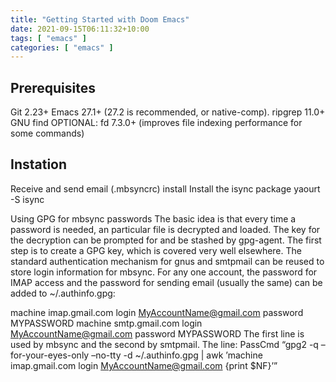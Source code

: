 ```yaml
---
title: "Getting Started with Doom Emacs"
date: 2021-09-15T06:11:32+10:00
tags: [ "emacs" ]
categories: [ "emacs" ]
---
```

## Prerequisites
Git 2.23+
Emacs 27.1+ (27.2 is recommended, or native-comp).
ripgrep 11.0+
GNU find
OPTIONAL: fd 7.3.0+ (improves file indexing performance for some commands)

## Instation


Receive and send email (.mbsyncrc)
install
Install the isync package yaourt -S isync

Using GPG for mbsync passwords
The basic idea is that every time a password is needed, an particular file is decrypted and loaded. The key for the decryption can be prompted for and be stashed by gpg-agent. The first step is to create a GPG key, which is covered very well elsewhere. The standard authentication mechanism for gnus and smtpmail can be reused to store login information for mbsync. For any one account, the password for IMAP access and the password for sending email (usually the same) can be added to ~/.authinfo.gpg:

machine imap.gmail.com login MyAccountName@gmail.com password MYPASSWORD machine smtp.gmail.com login MyAccountName@gmail.com password MYPASSWORD The first line is used by mbsync and the second by smtpmail. The line: PassCmd “gpg2 -q –for-your-eyes-only –no-tty -d ~/.authinfo.gpg | awk ’machine imap.gmail.com login MyAccountName@gmail.com {print $NF}’”
